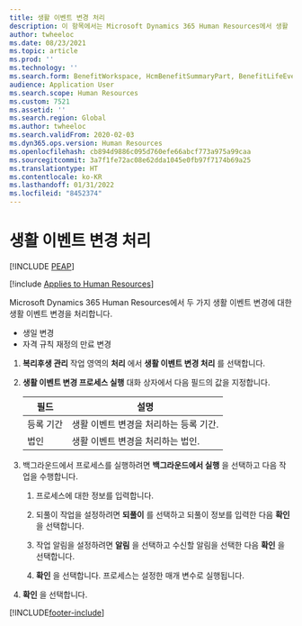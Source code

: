 ```yaml
---
title: 생활 이벤트 변경 처리
description: 이 항목에서는 Microsoft Dynamics 365 Human Resources에서 생활 이벤트 변경을 처리하는 방법을 설명합니다.
author: twheeloc
ms.date: 08/23/2021
ms.topic: article
ms.prod: ''
ms.technology: ''
ms.search.form: BenefitWorkspace, HcmBenefitSummaryPart, BenefitLifeEventTypes, BenefitEligibilityProcessResultViewer
audience: Application User
ms.search.scope: Human Resources
ms.custom: 7521
ms.assetid: ''
ms.search.region: Global
ms.author: twheeloc
ms.search.validFrom: 2020-02-03
ms.dyn365.ops.version: Human Resources
ms.openlocfilehash: cb894d9886c095d760efe66abcf773a975a99caa
ms.sourcegitcommit: 3a7f1fe72ac08e62dda1045e0fb97f7174b69a25
ms.translationtype: HT
ms.contentlocale: ko-KR
ms.lasthandoff: 01/31/2022
ms.locfileid: "8452374"
---
```

# <a name="process-life-event-changes"></a>생활 이벤트 변경 처리


[!INCLUDE [PEAP](../includes/peap-2.md)]

[!include [Applies to Human Resources](../includes/applies-to-hr.md)]

Microsoft Dynamics 365 Human Resources에서 두 가지 생활 이벤트 변경에 대한 생활 이벤트 변경을 처리합니다.

- 생일 변경
- 자격 규칙 재정의 만료 변경 

1. **복리후생 관리** 작업 영역의 **처리** 에서 **생활 이벤트 변경 처리** 를 선택합니다.

2. **생활 이벤트 변경 프로세스 실행** 대화 상자에서 다음 필드의 값을 지정합니다.

   | 필드 | 설명 |
   | --- | --- |
   | 등록 기간 | 생활 이벤트 변경을 처리하는 등록 기간. |
   | 법인 | 생활 이벤트 변경을 처리하는 법인. |

3. 백그라운드에서 프로세스를 실행하려면 **백그라운드에서 실행** 을 선택하고 다음 작업을 수행합니다.

   1. 프로세스에 대한 정보를 입력합니다.

   2. 되풀이 작업을 설정하려면 **되풀이** 를 선택하고 되풀이 정보를 입력한 다음 **확인** 을 선택합니다.

   3. 작업 알림을 설정하려면 **알림** 을 선택하고 수신할 알림을 선택한 다음 **확인** 을 선택합니다.

   4. **확인** 을 선택합니다. 프로세스는 설정한 매개 변수로 실행됩니다.

4. **확인** 을 선택합니다.


[!INCLUDE[footer-include](../includes/footer-banner.md)]

